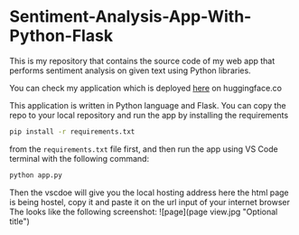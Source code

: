 # Sentiment-Analysis-App-With-Python-Flask

This is my repository that contains the source code of my web app that performs sentiment analysis on given text using Python libraries.

You can check my application which is deployed [here](https://huggingface.co/spaces/SoorajAliPanhwar/Simple-Sentiment-Analysis-App) on huggingface.co

This application is written in Python language and Flask. You can copy the repo to your local repository and run the app by installing the requirements
```bash
pip install -r requirements.txt
```
from the `requirements.txt` file first, and then run the app using VS Code terminal with the following command:

```bash
python app.py
```

Then the vscdoe will give you the local hosting address here the html page is being hostel, copy it and paste it on the url input of your internet browser
The looks like the following screenshot:
![page](page view.jpg "Optional title")

